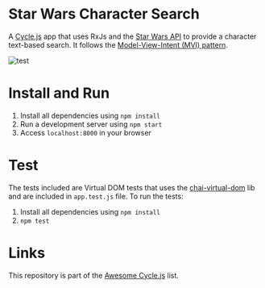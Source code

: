# Star Wars Character Search
A [Cycle.js](https://github.com/staltz/cycle) app that uses RxJs and the [Star Wars API](https://swapi.co/) to provide a character text-based search. It follows the [Model-View-Intent (MVI) pattern](https://cycle.js.org/model-view-intent.html).

![test](https://cloud.githubusercontent.com/assets/670057/25587361/1497dbd2-2e7a-11e7-96f3-6a9a8a91bec9.gif)

# Install and Run
1. Install all dependencies using `npm install`
2. Run a development server using `npm start`
3. Access `localhost:8000` in your browser

# Test
The tests included are Virtual DOM tests that uses the [chai-virtual-dom](https://github.com/staltz/chai-virtual-dom) lib and are included in `app.test.js` file. To run the tests:

1. Install all dependencies using `npm install`
2. `npm test`

# Links
This repository is part of the [Awesome Cycle.js](https://github.com/cyclejs-community/awesome-cyclejs) list.
